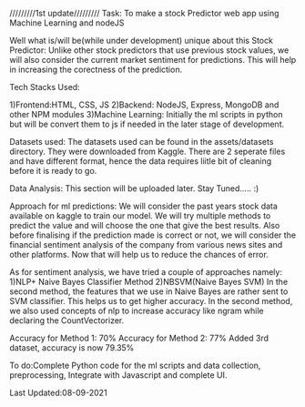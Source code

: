 /////////1st update/////////
Task:
To make a stock Predictor web app using Machine Learning and nodeJS

Well what is/will be(while under development) unique about this Stock Predictor:
Unlike other stock predictors that use previous stock values, we will also consider the current market sentiment for predictions. This will help in increasing the corectness of the prediction.

Tech Stacks Used:

1)Frontend:HTML, CSS, JS
2)Backend: NodeJS, Express, MongoDB and other NPM modules
3)Machine Learning: Initially the ml scripts in python but will be convert them to js if needed in the later stage of development.

Datasets used:
The datasets used can be found in the assets/datasets directory. They were downloaded from Kaggle. There are 2 seperate files and have different format, hence the data requires liitle bit of cleaning before it is ready to go.

Data Analysis:
This section will be uploaded later. Stay Tuned..... :)

Approach for ml predictions:
We will consider the past years stock data available on kaggle to train our model. We will try multiple methods to predict the value and will choose the one that give the best results. Also before finalising if the prediction made is correct or not, we will consider the financial sentiment analysis of the company from various news sites and other platforms. Now that will help us to reduce the chances of error.

As for sentiment analysis, we have tried a couple of approaches namely:
1)NLP+ Naive Bayes Classifier Method
2)NBSVM(Naive Bayes SVM)
In the second method, the features that we use in Naive Bayes are rather sent to SVM classifier. This helps us to get higher accuracy. In the second method, we also used concepts of nlp to increase accuracy like ngram while declaring the CountVectorizer. 

Accuracy for Method 1: 70%
Accuracy for Method 2: 77%
Added 3rd dataset, accuracy is now 79.35%



To do:Complete Python code for the ml scripts and data collection, preprocessing, Integrate with Javascript and complete UI.

Last Updated:08-09-2021